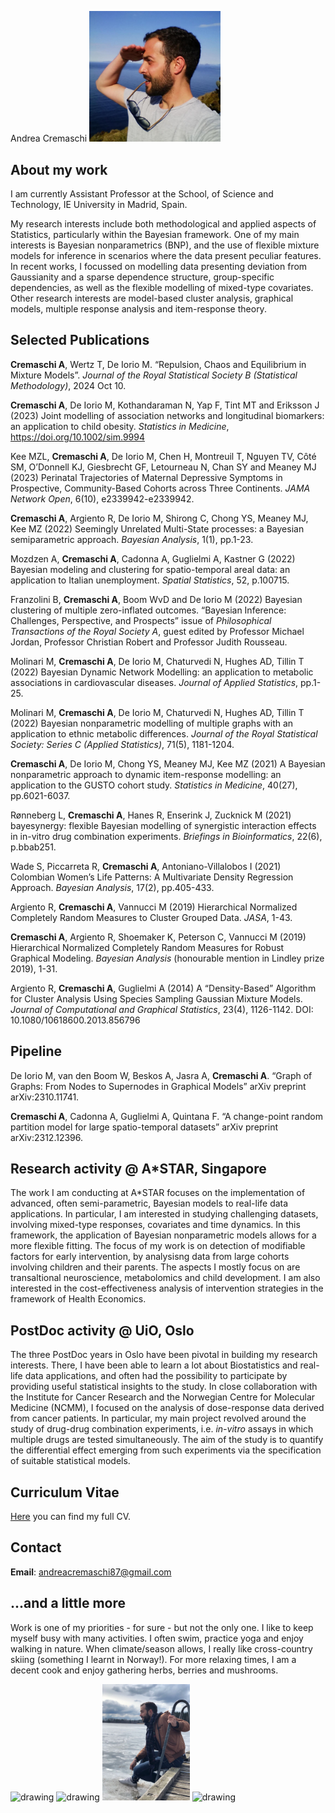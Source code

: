 Andrea Cremaschi
<img src="MainFig2.jpg" alt="drawing" width="210"/>

## About my work
I am currently Assistant Professor at the School, of Science and Technology, IE University in Madrid, Spain.

My research interests include both methodological and applied aspects of Statistics, particularly within the Bayesian framework.
One of my main interests is Bayesian nonparametrics (BNP), and the use of flexible mixture
models for inference in scenarios where the data present peculiar features. In recent
works, I focussed on modelling data presenting deviation from Gaussianity and a sparse
dependence structure, group-specific dependencies, as well as the flexible modelling of mixed-type covariates. 
Other research interests are model-based cluster analysis, graphical models, multiple response analysis and item-response theory.

## Selected Publications

**Cremaschi A**, Wertz T, De Iorio M. “Repulsion, Chaos and Equilibrium in Mixture Models”. _Journal of the Royal Statistical Society B (Statistical Methodology)_, 2024 Oct 10.

**Cremaschi A**, De Iorio M, Kothandaraman N, Yap F, Tint MT and Eriksson J (2023) Joint modelling of association networks and longitudinal biomarkers: an application to child obesity. _Statistics in Medicine_, https://doi.org/10.1002/sim.9994

Kee MZL, **Cremaschi A**, De Iorio M, Chen H, Montreuil T, Nguyen TV, Côté SM, O’Donnell KJ, Giesbrecht GF, Letourneau N, Chan SY and Meaney MJ (2023) Perinatal Trajectories of Maternal Depressive Symptoms in Prospective, Community-Based Cohorts across Three Continents. _JAMA Network Open_, 6(10), e2339942-e2339942.

**Cremaschi A**, Argiento R, De Iorio M, Shirong C, Chong YS, Meaney MJ, Kee MZ (2022) Seemingly Unrelated Multi-State processes: a Bayesian semiparametric approach. _Bayesian Analysis_, 1(1), pp.1-23.

Mozdzen A, **Cremaschi A**, Cadonna A, Guglielmi A, Kastner G (2022) Bayesian modeling and clustering for spatio-temporal areal data: an application to Italian unemployment. _Spatial Statistics_, 52, p.100715.

Franzolini B, **Cremaschi A**, Boom WvD and De Iorio M (2022) Bayesian clustering of multiple zero-inflated outcomes. “Bayesian Inference: Challenges, Perspective, and Prospects” issue of _Philosophical Transactions of the Royal Society A_, guest edited by Professor Michael Jordan, Professor Christian Robert and Professor Judith Rousseau.

Molinari M, **Cremaschi A**, De Iorio M, Chaturvedi N, Hughes AD, Tillin T (2022) Bayesian Dynamic Network Modelling: an application to metabolic associations in cardiovascular diseases. _Journal of Applied Statistics_, pp.1-25.

Molinari M, **Cremaschi A**, De Iorio M, Chaturvedi N, Hughes AD, Tillin T (2022) Bayesian nonparametric modelling of multiple graphs with an application to ethnic metabolic differences. _Journal of the Royal Statistical Society: Series C (Applied Statistics)_, 71(5), 1181-1204.

**Cremaschi A**, De Iorio M, Chong YS, Meaney MJ, Kee MZ (2021) A Bayesian nonparametric approach to dynamic item-response modelling: an application to the GUSTO cohort study. _Statistics in Medicine_, 40(27), pp.6021-6037.

Rønneberg L, **Cremaschi A**, Hanes R, Enserink J, Zucknick M (2021) bayesynergy: flexible Bayesian modelling of synergistic interaction effects in in-vitro drug combination experiments. _Briefings in Bioinformatics_, 22(6), p.bbab251.

Wade S, Piccarreta R, **Cremaschi A**, Antoniano-Villalobos I (2021) Colombian Women’s Life Patterns: A Multivariate Density Regression Approach. _Bayesian Analysis_, 17(2), pp.405-433.

Argiento R, **Cremaschi A**, Vannucci M (2019) Hierarchical Normalized Completely Random Measures to Cluster Grouped Data. _JASA_, 1-43.

**Cremaschi A**, Argiento R, Shoemaker K, Peterson C, Vannucci M (2019) Hierarchical Normalized Completely Random Measures for Robust Graphical Modeling. _Bayesian Analysis_ (honourable mention in Lindley prize 2019), 1-31.

Argiento R, **Cremaschi A**, Guglielmi A (2014) A “Density-Based” Algorithm for Cluster Analysis Using Species Sampling Gaussian Mixture Models. _Journal of Computational and Graphical Statistics_, 23(4), 1126-1142. DOI: 10.1080/10618600.2013.856796

## Pipeline

De Iorio M, van den Boom W, Beskos A, Jasra A, **Cremaschi A**. “Graph of Graphs: From Nodes to Supernodes in Graphical Models” arXiv preprint arXiv:2310.11741.

**Cremaschi A**, Cadonna A, Guglielmi A, Quintana F. “A change-point random partition model for large spatio-temporal datasets” arXiv preprint arXiv:2312.12396.


## Research activity @ A*STAR, Singapore
The work I am conducting at A*STAR focuses on the implementation of advanced, often semi-parametric, Bayesian models to real-life data applications. In particular, I am interested in studying challenging datasets, involving mixed-type responses, covariates and time dynamics. In this framework, the application of Bayesian nonparametric models allows for a more flexible fitting. The focus of my work is on detection of modifiable factors for early intervention, by analysisng data from large cohorts involving children and their parents. The aspects I mostly focus on are transaltional neuroscience, metabolomics and child development.
I am also interested in the cost-effectiveness analysis of intervention strategies in the framework of Health Economics.

## PostDoc activity @ UiO, Oslo
The three PostDoc years in Oslo have been pivotal in building my research interests. There, I have been able to learn a lot about Biostatistics and real-life data applications, and often had the possibility to participate by providing useful statistical insights to the study.
In close collaboration with the Institute for Cancer Research and the Norwegian Centre for Molecular Medicine (NCMM), I focused on the analysis of dose-response data derived from cancer patients. In particular, my main project revolved around the study of drug-drug combination experiments, i.e. _in-vitro_ assays in which multiple drugs are tested simultaneously. The aim of the study is to quantify the differential effect emerging from such experiments via the specification of suitable statistical models. 


## Curriculum Vitae
[Here](https://github.com/AndCre87/andreacremaschi.github.io/raw/master/CV_Cremaschi.pdf) you can find my full CV.


## Contact
**Email**: andreacremaschi87@gmail.com



## ...and a little more
Work is one of my priorities - for sure - but not the only one. I like to keep myself busy with many activities. I often swim, practice yoga and enjoy walking in nature. When climate/season allows, I really like cross-country skiing (something I learnt in Norway!). For more relaxing times, I am a decent cook and enjoy gathering herbs, berries and mushrooms.

<img src="subFig2.jpg" alt="drawing" width="140"/>  <img src="subFig3.jpg" alt="drawing" width="140"/>  <img src="subFig4.jpg" alt="drawing" width="140"/> <img src="subFig5.jpg" alt="drawing" width="140"/>






